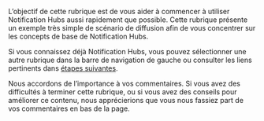 
L’objectif de cette rubrique est de vous aider à commencer à utiliser Notification Hubs aussi rapidement que possible. Cette rubrique présente un exemple très simple de scénario de diffusion afin de vous concentrer sur les concepts de base de Notification Hubs.

Si vous connaissez déjà Notification Hubs, vous pouvez sélectionner une autre rubrique dans la barre de navigation de gauche ou consulter les liens pertinents dans [étapes suivantes](#next-steps).

Nous accordons de l’importance à vos commentaires. Si vous avez des difficultés à terminer cette rubrique, ou si vous avez des conseils pour améliorer ce contenu, nous apprécierions que vous nous fassiez part de vos commentaires en bas de la page.



<!--HONumber=Nov16_HO2-->


